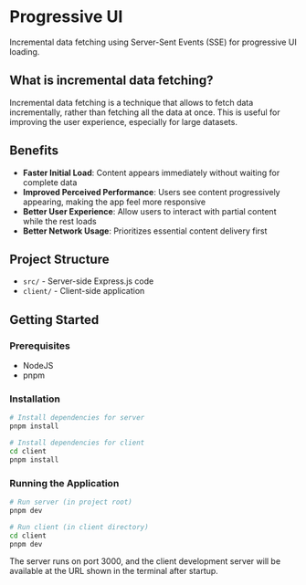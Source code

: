# Progressive UI

Incremental data fetching using Server-Sent Events (SSE) for progressive UI loading.

## What is incremental data fetching?

Incremental data fetching is a technique that allows to fetch data incrementally, rather than fetching all the data at once. This is useful for improving the user experience, especially for large datasets.

## Benefits

- **Faster Initial Load**: Content appears immediately without waiting for complete data
- **Improved Perceived Performance**: Users see content progressively appearing, making the app feel more responsive
- **Better User Experience**: Allow users to interact with partial content while the rest loads
- **Better Network Usage**: Prioritizes essential content delivery first

## Project Structure

- `src/` - Server-side Express.js code
- `client/` - Client-side application

## Getting Started

### Prerequisites

- NodeJS
- pnpm

### Installation

```bash
# Install dependencies for server
pnpm install

# Install dependencies for client
cd client
pnpm install
```

### Running the Application

```bash
# Run server (in project root)
pnpm dev

# Run client (in client directory)
cd client
pnpm dev
```

The server runs on port 3000, and the client development server will be available at the URL shown in the terminal after startup.
